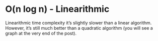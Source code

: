 # O(n log n) - Linearithmic

Linearithmic time complexity it’s slightly slower than a linear algorithm. However, it’s still much better than a quadratic algorithm (you will see a graph at the very end of the post).

